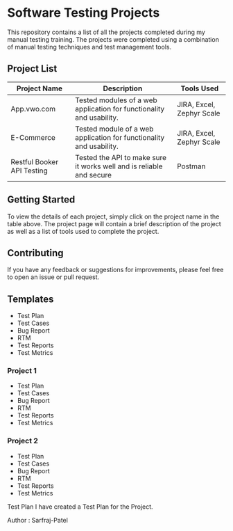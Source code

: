 # Software Testing Projects
This repository contains a list of all the projects completed during my manual testing training. The projects were completed using a combination of manual testing techniques and test management tools.

## Project List

| Project Name | Description | Tools Used |
|--------------|-------------|------------|
| App.vwo.com    | Tested modules of a web application for functionality and usability. | JIRA, Excel, Zephyr Scale |
| E-Commerce     | Tested module of a web application for functionality and usability. |JIRA, Excel, Zephyr Scale |
| Restful Booker API Testing    | Tested the API to make sure it works well and is reliable and secure | Postman |

## Getting Started

To view the details of each project, simply click on the project name in the table above. The project page will contain a brief description of the project as well as a list of tools used to complete the project.

## Contributing

If you have any feedback or suggestions for improvements, please feel free to open an issue or pull request.



## Templates
- Test Plan
- Test Cases
- Bug Report
- RTM
- Test Reports
- Test Metrics


### Project 1
- Test Plan
- Test Cases
- Bug Report
- RTM
- Test Reports
- Test Metrics

### Project 2
- Test Plan
- Test Cases
- Bug Report
- RTM
- Test Reports
- Test Metrics


Test Plan
I have created a Test Plan for the Project.


Author : Sarfraj-Patel



